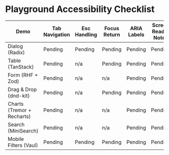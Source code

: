 # Playground Accessibility Checklist

| Demo | Tab Navigation | Esc Handling | Focus Return | ARIA Labels | Screen Reader Notes | Issues |
| --- | --- | --- | --- | --- | --- | --- |
| Dialog (Radix) | Pending | Pending | Pending | Pending | Pending |  |
| Table (TanStack) | Pending | n/a | Pending | Pending | Pending |  |
| Form (RHF + Zod) | Pending | n/a | n/a | Pending | Pending |  |
| Drag & Drop (dnd-kit) | Pending | n/a | Pending | Pending | Pending |  |
| Charts (Tremor + Recharts) | Pending | n/a | n/a | Pending | Pending |  |
| Search (MiniSearch) | Pending | n/a | n/a | Pending | Pending |  |
| Mobile Filters (Vaul) | Pending | Pending | Pending | Pending | Pending |  |
